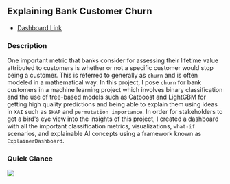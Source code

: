 ## Explaining Bank Customer Churn

- [Dashboard Link](http://104.225.217.176:8400/)

### Description

One important metric that banks consider for assessing their lifetime value attributed to customers is whether or not a specific customer would stop being a customer. This is referred to generally as `churn` and is often modeled in a mathematical way. In this project, I pose `churn` for bank customers in a machine learning project which involves binary classification and the use of tree-based models such as Catboost and LightGBM for getting high quality predictions and being able to explain them using ideas in `XAI` such as `SHAP` and `permutation importance`. In order for stakeholders to get a bird's eye view into the insights of this project, I created a dashboard with all the important classification metrics, visualizations, `what-if` scenarios, and explainable AI concepts using a framework known as `ExplainerDashboard`.

### Quick Glance

![](https://p131.p1.n0.cdn.getcloudapp.com/items/geuPW0vX/95f872fd-b05d-4339-bc13-487d1f251060.gif?v=cacc117b779287ea178f0c8404419558)
